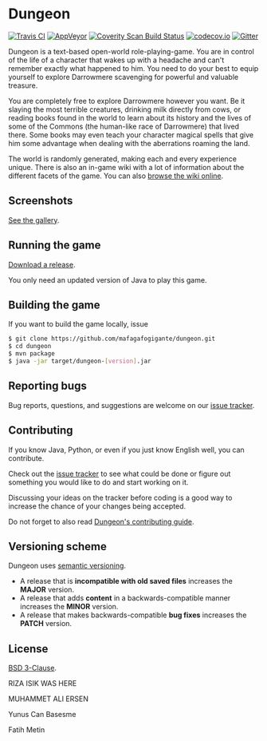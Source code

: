 # Dungeon

[![Travis CI](https://travis-ci.org/mafagafogigante/dungeon.svg?branch=master)](https://travis-ci.org/mafagafogigante/dungeon)
[![AppVeyor](https://ci.appveyor.com/api/projects/status/ef8ijtoeov8dy5ba/branch/master?svg=true)](https://ci.appveyor.com/project/mafagafogigante/dungeon/branch/master)
[![Coverity Scan Build Status](https://scan.coverity.com/projects/6794/badge.svg)](https://scan.coverity.com/projects/mafagafogigante-dungeon)
[![codecov.io](http://codecov.io/github/mafagafogigante/dungeon/coverage.svg?branch=master)](http://codecov.io/github/mafagafogigante/dungeon?branch=master)
[![Gitter](https://badges.gitter.im/Join%20Chat.svg)](https://gitter.im/mafagafogigante/dungeon)

Dungeon is a text-based open-world role-playing-game. You are in control of the
life of a character that wakes up with a headache and can't remember exactly
what happened to him. You need to do your best to equip yourself to explore
Darrowmere scavenging for powerful and valuable treasure.

You are completely free to explore Darrowmere however you want. Be it slaying
the most terrible creatures, drinking milk directly from cows, or reading books
found in the world to learn about its history and the lives of some of the
Commons (the human-like race of Darrowmere) that lived there. Some books may
even teach your character magical spells that give him some advantage when
dealing with the aberrations roaming the land.

The world is randomly generated, making each and every experience unique. There
is also an in-game wiki with a lot of information about the different facets of
the game. You can also [browse the wiki
online](https://github.com/mafagafogigante/dungeon/wiki).

## Screenshots

[See the gallery](http://mafagafogigante.github.io/dungeon/screenshots/).

## Running the game

[Download a release](https://github.com/mafagafogigante/dungeon/releases).

You only need an updated version of Java to play this game.

## Building the game

If you want to build the game locally, issue

```bash
$ git clone https://github.com/mafagafogigante/dungeon.git
$ cd dungeon
$ mvn package
$ java -jar target/dungeon-[version].jar
```

## Reporting bugs

Bug reports, questions, and suggestions are welcome on our [issue
tracker](https://github.com/mafagafogigante/dungeon/issues).

## Contributing

If you know Java, Python, or even if you just know English well, you can
contribute.

Check out the [issue tracker](https://github.com/mafagafogigante/dungeon/issues)
to see what could be done or figure out something you would like to do and start
working on it.

Discussing your ideas on the tracker before coding is a good way to increase
the chance of your changes being accepted.

Do not forget to also read [Dungeon's contributing
guide](https://github.com/mafagafogigante/dungeon/blob/master/CONTRIBUTING.md).

## Versioning scheme

Dungeon uses [semantic versioning](http://semver.org/spec/v2.0.0.html).

- A release that is **incompatible with old saved files** increases the
  **MAJOR** version.
- A release that adds **content** in a backwards-compatible manner increases
  the **MINOR** version.
- A release that makes backwards-compatible **bug fixes** increases the
  **PATCH** version.

## License

[BSD 3-Clause](https://github.com/mafagafogigante/dungeon/blob/master/LICENSE.txt).

RIZA ISIK WAS HERE

MUHAMMET ALI ERSEN

Yunus Can Basesme

Fatih Metin
